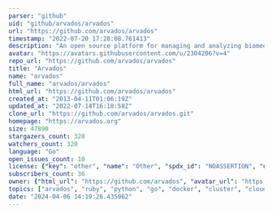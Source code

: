 ```yaml
---
parser: "github"
uid: "github/arvados/arvados"
url: "https://github.com/arvados/arvados"
timestamp: "2022-07-20 17:28:08.761413"
description: "An open source platform for managing and analyzing biomedical big data"
avatar: "https://avatars.githubusercontent.com/u/2304206?v=4"
repo_url: "https://github.com/arvados/arvados"
title: "Arvados"
name: "arvados"
full_name: "arvados/arvados"
html_url: "https://github.com/arvados/arvados"
created_at: "2013-04-11T01:06:19Z"
updated_at: "2022-07-14T16:18:58Z"
clone_url: "https://github.com/arvados/arvados.git"
homepage: "https://arvados.org"
size: 47890
stargazers_count: 320
watchers_count: 320
language: "Go"
open_issues_count: 10
license: {"key": "other", "name": "Other", "spdx_id": "NOASSERTION", "url": null, "node_id": "MDc6TGljZW5zZTA="}
subscribers_count: 36
owner: {"html_url": "https://github.com/arvados", "avatar_url": "https://avatars.githubusercontent.com/u/2304206?v=4", "login": "arvados", "type": "Organization"}
topics: ["arvados", "ruby", "python", "go", "docker", "cluster", "cloud", "cwl", "bigdata", "bioinformatics", "genomics", "workflow", "aws", "gcp", "azure", "workflow-engine"]
date: "2024-04-06 14:19:26.435062"
---
```

